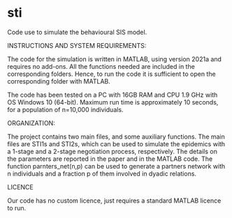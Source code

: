 # sti

Code use to simulate the behavioural SIS model.

INSTRUCTIONS AND SYSTEM REQUIREMENTS:

The code for the simulation is written in MATLAB, using version 2021a and requires no add-ons. All the functions needed are included in the corresponding folders. Hence, to run the code it is sufficient to open the corresponding folder with MATLAB.

The code has been tested on a PC with 16GB RAM and CPU 1.9 GHz with OS Windows 10 (64-bit). Maximum run time is approximately 10 seconds, for a population of n=10,000 individuals.

ORGANIZATION:

The project contains two main files, and some auxiliary functions. The main files are STI1s and STI2s, which can be used to simulate the epidemics with a 1-stage and a 2-stage negotiation process, respectively. The details on the parameters are reported in the paper and in the MATLAB code. The function parnters_net(n,p) can be used to generate a partners network with n individuals and a fraction p of them involved in dyadic relations.

LICENCE

Our code has no custom licence, just requires a standard MATLAB licence to run.
